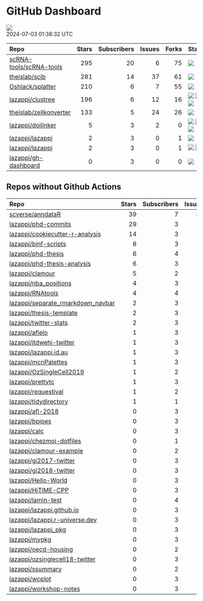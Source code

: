GitHub Dashboard
================

![](https://github.com/lazappi/gh-dashboard/workflows/Render%20Status/badge.svg)  
2024-07-03 01:38:32 UTC

| Repo                                                                  | Stars | Subscribers | Issues | Forks | Status                                                                                                                                                                                                                                                                                                                                                                                                                      | Commit                                                                                                                                                                    |
|:----------------------------------------------------------------------|------:|------------:|-------:|------:|:----------------------------------------------------------------------------------------------------------------------------------------------------------------------------------------------------------------------------------------------------------------------------------------------------------------------------------------------------------------------------------------------------------------------------|:--------------------------------------------------------------------------------------------------------------------------------------------------------------------------|
| [scRNA-tools/scRNA-tools](https://github.com/scRNA-tools/scRNA-tools) |   295 |          20 |      6 |    75 | [![](https://github.com/scRNA-tools/scRNA-tools/workflows/Build-site/badge.svg)](https://github.com/scRNA-tools/scRNA-tools/actions/runs/9754457313)                                                                                                                                                                                                                                                                        | <a href="https://github.com/scRNA-tools/scRNA-tools/commit/b07f7deb278943bdfd66dcb422b58301e320b688" title="Merge pull request #285 from lazappi/main">b07f7d</a>         |
| [theislab/scib](https://github.com/theislab/scib)                     |   281 |          14 |     37 |    61 | [![](https://github.com/theislab/scib/workflows/Deployment/badge.svg)](https://github.com/theislab/scib/actions/runs/8788684911)                                                                                                                                                                                                                                                                                            | <a href="https://github.com/theislab/scib/commit/9c5a936b0ecf21ba09b1bc803712a42c2a942fbc" title="Use precomputed clustering (#406)">9c5a93</a>                           |
| [Oshlack/splatter](https://github.com/Oshlack/splatter)               |   210 |           6 |      7 |    55 | [![](https://github.com/Oshlack/splatter/workflows/R-CMD-check-bioc/badge.svg)](https://github.com/Oshlack/splatter/actions/runs/8968482670)                                                                                                                                                                                                                                                                                | <a href="https://github.com/Oshlack/splatter/commit/4018ddc450d91a244c5ba10cd497697aa820f87e" title="Merge remote-tracking branch 'upstream/devel' into devel">4018dd</a> |
| [lazappi/clustree](https://github.com/lazappi/clustree)               |   196 |           6 |     12 |    16 | [![](https://github.com/lazappi/clustree/workflows/R-CMD-check/badge.svg)](https://github.com/lazappi/clustree/actions/runs/6796215931) [![](https://github.com/lazappi/clustree/workflows/pkgdown/badge.svg)](https://github.com/lazappi/clustree/actions/runs/6796215941) [![](https://github.com/lazappi/clustree/workflows/test-coverage/badge.svg)](https://github.com/lazappi/clustree/actions/runs/6796215933)       | <a href="https://github.com/lazappi/clustree/commit/24900bdf459c29812c716ba9f889c58685f957ed" title="Fix code coverage badge">24900b</a>                                  |
| [theislab/zellkonverter](https://github.com/theislab/zellkonverter)   |   133 |           5 |     24 |    26 | [![](https://github.com/theislab/zellkonverter/workflows/.github/workflows/check-bioc.yml/badge.svg)](https://github.com/theislab/zellkonverter/actions/runs/9611012269)                                                                                                                                                                                                                                                    | <a href="https://github.com/theislab/zellkonverter/commit/328e7ea895196dbac6229ad3076e9b6ed00b7afe" title="Merge branch 'RELEASE_3_19' into devel">328e7e</a>             |
| [lazappi/doilinker](https://github.com/lazappi/doilinker)             |     5 |           3 |      2 |     0 | [![](https://github.com/lazappi/doilinker/workflows/R-CMD-check/badge.svg)](https://github.com/lazappi/doilinker/actions/runs/8049128238) [![](https://github.com/lazappi/doilinker/workflows/pkgdown/badge.svg)](https://github.com/lazappi/doilinker/actions/runs/8049128248) [![](https://github.com/lazappi/doilinker/workflows/test-coverage/badge.svg)](https://github.com/lazappi/doilinker/actions/runs/8049128236) | <a href="https://github.com/lazappi/doilinker/commit/16a860d1ed696c4cdcf8d10ba3a75e09482097a3" title="📝 Add r-universe badge to README">16a860</a>                       |
| [lazappi/lazappi](https://github.com/lazappi/lazappi)                 |     2 |           3 |      0 |     1 | [![](https://github.com/lazappi/lazappi/workflows/Metrics%20(intro)/badge.svg)](https://github.com/lazappi/lazappi/actions/runs/9770217965)                                                                                                                                                                                                                                                                                 | <a href="https://github.com/lazappi/lazappi/commit/547be62104d9e4f15a1c465cce0fa26592042eb0" title="Update github-status.svg - [Skip GitHub Action]">547be6</a>           |
| [lazappi/lazappi](https://github.com/lazappi/lazappi)                 |     2 |           3 |      0 |     1 | [![](https://github.com/lazappi/lazappi/workflows/Metrics%20(status)/badge.svg)](https://github.com/lazappi/lazappi/actions/runs/9769869566) [![](https://github.com/lazappi/lazappi/workflows/Render%20README/badge.svg)](https://github.com/lazappi/lazappi/actions/runs/9769339730)                                                                                                                                      | <a href="https://github.com/lazappi/lazappi/commit/b92a28f59e1240cef2c458cef7e2a5d9b2364022" title="Update github-intro.svg - [Skip GitHub Action]">b92a28</a>            |
| [lazappi/gh-dashboard](https://github.com/lazappi/gh-dashboard)       |     0 |           3 |      0 |     0 | [![](https://github.com/lazappi/gh-dashboard/workflows/Render%20Status/badge.svg)](https://github.com/lazappi/gh-dashboard/actions/runs/9770460384)                                                                                                                                                                                                                                                                         | <a href="https://github.com/lazappi/gh-dashboard/commit/deaee34816e16a3846618858f8786c5a6287086f" title="Re-build status page">deaee3</a>                                 |

## Repos without Github Actions

| Repo                                                                                      | Stars | Subscribers | Issues | Forks |
|:------------------------------------------------------------------------------------------|------:|------------:|-------:|------:|
| [scverse/anndataR](https://github.com/scverse/anndataR)                                   |    39 |           7 |     34 |     7 |
| [lazappi/phd-commits](https://github.com/lazappi/phd-commits)                             |    29 |           3 |      0 |     7 |
| [lazappi/cookiecutter-r-analysis](https://github.com/lazappi/cookiecutter-r-analysis)     |    14 |           3 |      0 |     6 |
| [lazappi/binf-scripts](https://github.com/lazappi/binf-scripts)                           |     8 |           3 |      0 |     7 |
| [lazappi/phd-thesis](https://github.com/lazappi/phd-thesis)                               |     6 |           4 |      0 |     4 |
| [lazappi/phd-thesis-analysis](https://github.com/lazappi/phd-thesis-analysis)             |     6 |           3 |      0 |     2 |
| [lazappi/clamour](https://github.com/lazappi/clamour)                                     |     5 |           2 |      1 |     1 |
| [lazappi/nba_positions](https://github.com/lazappi/nba_positions)                         |     4 |           3 |      0 |     1 |
| [lazappi/RNAtools](https://github.com/lazappi/RNAtools)                                   |     4 |           4 |      6 |     3 |
| [lazappi/separate_rmarkdown_navbar](https://github.com/lazappi/separate_rmarkdown_navbar) |     2 |           3 |      0 |     2 |
| [lazappi/thesis-template](https://github.com/lazappi/thesis-template)                     |     2 |           3 |      0 |     0 |
| [lazappi/twitter-stats](https://github.com/lazappi/twitter-stats)                         |     2 |           3 |      0 |     7 |
| [lazappi/aflelo](https://github.com/lazappi/aflelo)                                       |     1 |           3 |      0 |     0 |
| [lazappi/jtdwehi-twitter](https://github.com/lazappi/jtdwehi-twitter)                     |     1 |           3 |      0 |     1 |
| [lazappi/lazappi.id.au](https://github.com/lazappi/lazappi.id.au)                         |     1 |           3 |      0 |     0 |
| [lazappi/mcriPalettes](https://github.com/lazappi/mcriPalettes)                           |     1 |           3 |      0 |     0 |
| [lazappi/OzSingleCell2019](https://github.com/lazappi/OzSingleCell2019)                   |     1 |           2 |      0 |     0 |
| [lazappi/prettytc](https://github.com/lazappi/prettytc)                                   |     1 |           3 |      0 |     0 |
| [lazappi/requestival](https://github.com/lazappi/requestival)                             |     1 |           2 |      0 |     0 |
| [lazappi/tidydirectory](https://github.com/lazappi/tidydirectory)                         |     1 |           1 |      0 |     0 |
| [lazappi/afl-2018](https://github.com/lazappi/afl-2018)                                   |     0 |           3 |      0 |     0 |
| [lazappi/bpipes](https://github.com/lazappi/bpipes)                                       |     0 |           3 |      0 |     0 |
| [lazappi/calc](https://github.com/lazappi/calc)                                           |     0 |           3 |      0 |     0 |
| [lazappi/chezmoi-dotfiles](https://github.com/lazappi/chezmoi-dotfiles)                   |     0 |           1 |      0 |     0 |
| [lazappi/clamour-example](https://github.com/lazappi/clamour-example)                     |     0 |           2 |      0 |     0 |
| [lazappi/gi2017-twitter](https://github.com/lazappi/gi2017-twitter)                       |     0 |           3 |      0 |     0 |
| [lazappi/gi2018-twitter](https://github.com/lazappi/gi2018-twitter)                       |     0 |           3 |      0 |     1 |
| [lazappi/Hello-World](https://github.com/lazappi/Hello-World)                             |     0 |           3 |      0 |     0 |
| [lazappi/HiTIME-CPP](https://github.com/lazappi/HiTIME-CPP)                               |     0 |           3 |      0 |     4 |
| [lazappi/lamin-test](https://github.com/lazappi/lamin-test)                               |     0 |           4 |      0 |     0 |
| [lazappi/lazappi.github.io](https://github.com/lazappi/lazappi.github.io)                 |     0 |           3 |      0 |     0 |
| [lazappi/lazappi.r-universe.dev](https://github.com/lazappi/lazappi.r-universe.dev)       |     0 |           3 |      1 |     0 |
| [lazappi/lazappi_pkg](https://github.com/lazappi/lazappi_pkg)                             |     0 |           3 |      0 |     0 |
| [lazappi/mypkg](https://github.com/lazappi/mypkg)                                         |     0 |           3 |      0 |     0 |
| [lazappi/oecd-housing](https://github.com/lazappi/oecd-housing)                           |     0 |           2 |      0 |     0 |
| [lazappi/ozsinglecell18-twitter](https://github.com/lazappi/ozsinglecell18-twitter)       |     0 |           3 |      0 |     0 |
| [lazappi/ssummary](https://github.com/lazappi/ssummary)                                   |     0 |           2 |      0 |     0 |
| [lazappi/wcplot](https://github.com/lazappi/wcplot)                                       |     0 |           3 |      0 |     0 |
| [lazappi/workshop-notes](https://github.com/lazappi/workshop-notes)                       |     0 |           3 |      0 |     0 |
